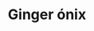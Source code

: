 ---
title: Ginger ónix
date: 
draft: false

# descripcion
description : Aros colgantes pasantes en plata 925 y ónix.

materials: Plata 925

color: 

dimensions: Largo total 4.4cm. Ancho dije 2.4cm

code: 01-01-0969

type: "Aros"

categories: []

price: $8.650,00

price_eftvo: $7.350,00

# Images
# first image will be shown in the product page
images:
  # - image: "images/path_to_image"
  # La ubicacion de las imagenes es imagenes/Aros/Aros.Colgantes/01-01-0969-ginger-onix
  - image: "./images/aros/colgantes/01-01-0969-ginger-onix.jpg"
---